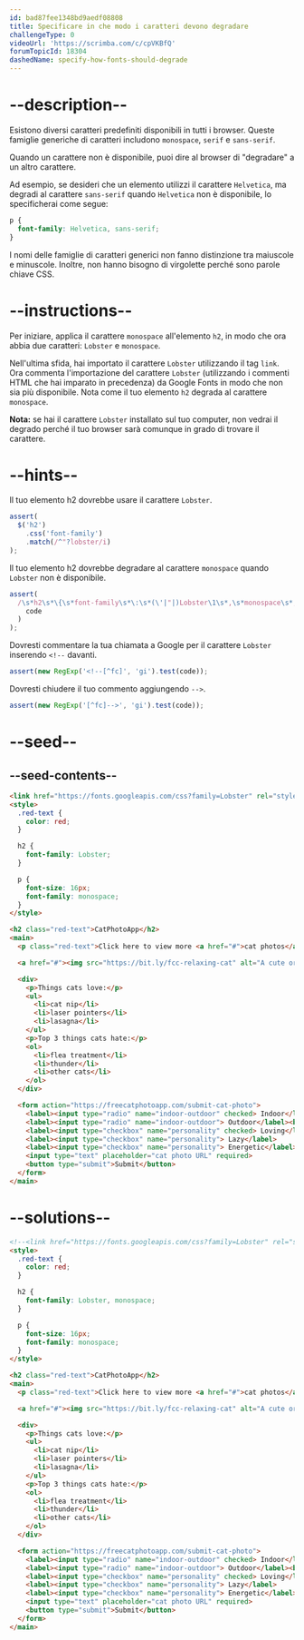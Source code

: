 ```yaml
---
id: bad87fee1348bd9aedf08808
title: Specificare in che modo i caratteri devono degradare
challengeType: 0
videoUrl: 'https://scrimba.com/c/cpVKBfQ'
forumTopicId: 18304
dashedName: specify-how-fonts-should-degrade
---
```


# --description--

Esistono diversi caratteri predefiniti disponibili in tutti i browser. Queste famiglie generiche di caratteri includono `monospace`, `serif` e `sans-serif`.

Quando un carattere non è disponibile, puoi dire al browser di "degradare" a un altro carattere.

Ad esempio, se desideri che un elemento utilizzi il carattere `Helvetica`, ma degradi al carattere `sans-serif` quando `Helvetica` non è disponibile, lo specificherai come segue:

```css
p {
  font-family: Helvetica, sans-serif;
}
```

I nomi delle famiglie di caratteri generici non fanno distinzione tra maiuscole e minuscole. Inoltre, non hanno bisogno di virgolette perché sono parole chiave CSS.

# --instructions--

Per iniziare, applica il carattere `monospace` all'elemento `h2`, in modo che ora abbia due caratteri: `Lobster` e `monospace`.

Nell'ultima sfida, hai importato il carattere `Lobster` utilizzando il tag `link`. Ora commenta l'importazione del carattere `Lobster` (utilizzando i commenti HTML che hai imparato in precedenza) da Google Fonts in modo che non sia più disponibile. Nota come il tuo elemento `h2` degrada al carattere `monospace`.

**Nota:** se hai il carattere `Lobster` installato sul tuo computer, non vedrai il degrado perché il tuo browser sarà comunque in grado di trovare il carattere.

# --hints--

Il tuo elemento h2 dovrebbe usare il carattere `Lobster`.

```js
assert(
  $('h2')
    .css('font-family')
    .match(/^"?lobster/i)
);
```

Il tuo elemento h2 dovrebbe degradare al carattere `monospace` quando `Lobster` non è disponibile.

```js
assert(
  /\s*h2\s*\{\s*font-family\s*\:\s*(\'|"|)Lobster\1\s*,\s*monospace\s*;?\s*\}/gi.test(
    code
  )
);
```

Dovresti commentare la tua chiamata a Google per il carattere `Lobster` inserendo `<!--` davanti.

```js
assert(new RegExp('<!--[^fc]', 'gi').test(code));
```

Dovresti chiudere il tuo commento aggiungendo `-->`.

```js
assert(new RegExp('[^fc]-->', 'gi').test(code));
```

# --seed--

## --seed-contents--

```html
<link href="https://fonts.googleapis.com/css?family=Lobster" rel="stylesheet" type="text/css">
<style>
  .red-text {
    color: red;
  }

  h2 {
    font-family: Lobster;
  }

  p {
    font-size: 16px;
    font-family: monospace;
  }
</style>

<h2 class="red-text">CatPhotoApp</h2>
<main>
  <p class="red-text">Click here to view more <a href="#">cat photos</a>.</p>

  <a href="#"><img src="https://bit.ly/fcc-relaxing-cat" alt="A cute orange cat lying on its back."></a>

  <div>
    <p>Things cats love:</p>
    <ul>
      <li>cat nip</li>
      <li>laser pointers</li>
      <li>lasagna</li>
    </ul>
    <p>Top 3 things cats hate:</p>
    <ol>
      <li>flea treatment</li>
      <li>thunder</li>
      <li>other cats</li>
    </ol>
  </div>

  <form action="https://freecatphotoapp.com/submit-cat-photo">
    <label><input type="radio" name="indoor-outdoor" checked> Indoor</label>
    <label><input type="radio" name="indoor-outdoor"> Outdoor</label><br>
    <label><input type="checkbox" name="personality" checked> Loving</label>
    <label><input type="checkbox" name="personality"> Lazy</label>
    <label><input type="checkbox" name="personality"> Energetic</label><br>
    <input type="text" placeholder="cat photo URL" required>
    <button type="submit">Submit</button>
  </form>
</main>
```

# --solutions--

```html
<!--<link href="https://fonts.googleapis.com/css?family=Lobster" rel="stylesheet" type="text/css">-->
<style>
  .red-text {
    color: red;
  }

  h2 {
    font-family: Lobster, monospace;
  }

  p {
    font-size: 16px;
    font-family: monospace;
  }
</style>

<h2 class="red-text">CatPhotoApp</h2>
<main>
  <p class="red-text">Click here to view more <a href="#">cat photos</a>.</p>

  <a href="#"><img src="https://bit.ly/fcc-relaxing-cat" alt="A cute orange cat lying on its back."></a>

  <div>
    <p>Things cats love:</p>
    <ul>
      <li>cat nip</li>
      <li>laser pointers</li>
      <li>lasagna</li>
    </ul>
    <p>Top 3 things cats hate:</p>
    <ol>
      <li>flea treatment</li>
      <li>thunder</li>
      <li>other cats</li>
    </ol>
  </div>

  <form action="https://freecatphotoapp.com/submit-cat-photo">
    <label><input type="radio" name="indoor-outdoor" checked> Indoor</label>
    <label><input type="radio" name="indoor-outdoor"> Outdoor</label><br>
    <label><input type="checkbox" name="personality" checked> Loving</label>
    <label><input type="checkbox" name="personality"> Lazy</label>
    <label><input type="checkbox" name="personality"> Energetic</label><br>
    <input type="text" placeholder="cat photo URL" required>
    <button type="submit">Submit</button>
  </form>
</main>
```
